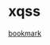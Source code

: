 # xqss

[link]: javascript:(function(x){window.xqss=x=window.xqss||{};x.load=x.load||function(s,f,e){e=document.createElement('script');e.onload=f;document.head.appendChild(e).src=s;};x.loadcss=x.loadcss||function(s,f,e){e=document.createElement('link');e.onload=f;e.rel='stylesheet';document.head.appendChild(e).href=s;};if(!x.css){x.loadcss('//raw.githubusercontent.com/Shadowclysm/xqss/master/css/xqss.css');x.css=1;}x.load('//raw.githubusercontent.com/Shadowclysm/xqss/master/js/%s.js');})();

[bookmark][link]

